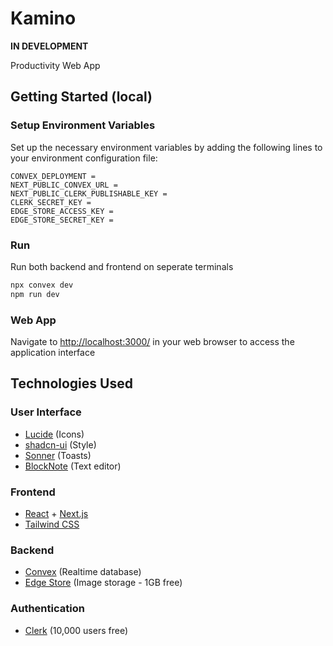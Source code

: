 # Kamino
**IN DEVELOPMENT**

Productivity Web App

## Getting Started (local)

### Setup Environment Variables

Set up the necessary environment variables by adding the following lines to your environment configuration file:

```plaintext
CONVEX_DEPLOYMENT =
NEXT_PUBLIC_CONVEX_URL =
NEXT_PUBLIC_CLERK_PUBLISHABLE_KEY =
CLERK_SECRET_KEY =
EDGE_STORE_ACCESS_KEY =
EDGE_STORE_SECRET_KEY =
```

### Run
Run both backend and frontend on seperate terminals
```bash
npx convex dev
npm run dev
```

### Web App

Navigate to [http://localhost:3000/](http://localhost:3000/) in your web browser to access the application interface

## Technologies Used
### User Interface
- [Lucide](https://lucide.dev/) (Icons)
- [shadcn-ui](https://ui.shadcn.com/) (Style)
- [Sonner](https://sonner.emilkowal.ski/) (Toasts)
- [BlockNote](https://www.blocknotejs.org/docs) (Text editor)

### Frontend
- [React](https://react.dev/) + [Next.js](https://nextjs.org/)
- [Tailwind CSS](https://tailwindcss.com/)

### Backend
- [Convex](https://www.convex.dev/) (Realtime database)
- [Edge Store](https://edgestore.dev/) (Image storage - 1GB free)

### Authentication
- [Clerk](https://clerk.com/) (10,000 users free)

